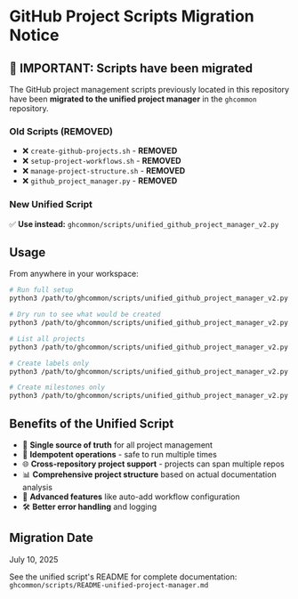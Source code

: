 <!-- file: scripts/MIGRATION-NOTICE.md -->
<!-- version: 1.0.0 -->
<!-- guid: 9a8b7c6d-5e4f-3210-9876-fedcba098765 -->

# GitHub Project Scripts Migration Notice

## 🚨 IMPORTANT: Scripts have been migrated

The GitHub project management scripts previously located in this repository have been **migrated to the unified project manager** in the `ghcommon` repository.

### Old Scripts (REMOVED)

- ❌ `create-github-projects.sh` - **REMOVED**
- ❌ `setup-project-workflows.sh` - **REMOVED**
- ❌ `manage-project-structure.sh` - **REMOVED**
- ❌ `github_project_manager.py` - **REMOVED**

### New Unified Script

✅ **Use instead:** `ghcommon/scripts/unified_github_project_manager_v2.py`

## Usage

From anywhere in your workspace:

```bash
# Run full setup
python3 /path/to/ghcommon/scripts/unified_github_project_manager_v2.py

# Dry run to see what would be created
python3 /path/to/ghcommon/scripts/unified_github_project_manager_v2.py --dry-run

# List all projects
python3 /path/to/ghcommon/scripts/unified_github_project_manager_v2.py --list-projects

# Create labels only
python3 /path/to/ghcommon/scripts/unified_github_project_manager_v2.py --create-labels

# Create milestones only
python3 /path/to/ghcommon/scripts/unified_github_project_manager_v2.py --create-milestones
```

## Benefits of the Unified Script

- 🎯 **Single source of truth** for all project management
- 🔄 **Idempotent operations** - safe to run multiple times
- 🌐 **Cross-repository project support** - projects can span multiple repos
- 📊 **Comprehensive project structure** based on actual documentation analysis
- 🚀 **Advanced features** like auto-add workflow configuration
- 🛠️ **Better error handling** and logging

## Migration Date

July 10, 2025

See the unified script's README for complete documentation: `ghcommon/scripts/README-unified-project-manager.md`
